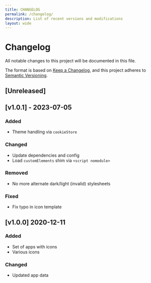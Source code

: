 ```yaml
---
title: CHANGELOG
permalink: /changelog/
description: List of recent versions and modifications
layout: wide
---
```

<!-- markdownlint-disable -->
# Changelog
All notable changes to this project will be documented in this file.

The format is based on [Keep a Changelog](https://keepachangelog.com/en/1.0.0/),
and this project adheres to [Semantic Versioning](https://semver.org/spec/v2.0.0.html).

## [Unreleased]

## [v1.0.1] - 2023-07-05

### Added
- Theme handling via `cookieStore`

### Changed
- Update dependencies and config
- Load `customElements` shim via `<script nomodule>`

### Removed
- No more alternate dark/light (invalid) stylesheets

### Fixed
- Fix typo in icon template

## [v1.0.0] 2020-12-11

### Added
- Set of apps with icons
- Various icons

### Changed
- Updated app data
